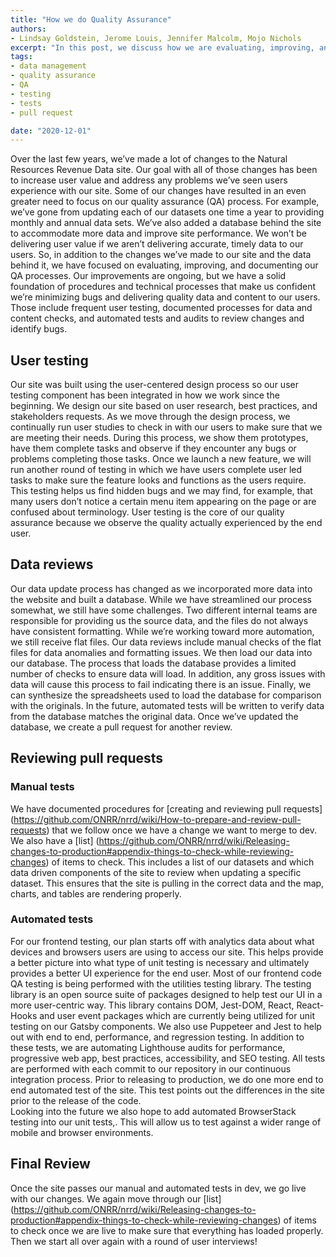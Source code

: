 ```yaml
---
title: "How we do Quality Assurance"
authors:
- Lindsay Goldstein, Jerome Louis, Jennifer Malcolm, Mojo Nichols
excerpt: "In this post, we discuss how we are evaluating, improving, and documenting our Quality Assurance processes."
tags:
- data management
- quality assurance
- QA
- testing
- tests
- pull request

date: "2020-12-01"
---
```


Over the last few years, we’ve made a lot of changes to the Natural Resources Revenue Data site. Our goal with all of those changes has been to increase user value and address any problems we’ve seen users experience with our site. Some of our changes have resulted in an even greater need to focus on our quality assurance (QA) process. For example, we’ve gone from updating each of our datasets one time a year to providing monthly and annual data sets. We’ve also added a database behind the site to accommodate more data and improve site performance. We won’t be delivering user value if we aren’t delivering accurate, timely data to our users. So, in addition to the changes we’ve made to our site and the data behind it, we have focused on evaluating, improving, and documenting our QA processes. Our improvements are ongoing, but we have a solid foundation of procedures and technical processes that make us confident we’re minimizing bugs and delivering quality data and content to our users. Those include frequent user testing, documented processes for data and content checks, and automated tests and audits to review changes and identify bugs.

##  User testing
Our site was built using the user-centered design process so our user testing component has been integrated in how we work since the beginning. We design our site based on user research, best practices, and stakeholders requests. As we move through the design process, we continually run user studies to check in with our users to make sure that we are meeting their needs. During this process, we  show them prototypes, have them complete tasks and observe if they encounter any  bugs or problems completing those tasks. Once we launch a new feature, we will run another round of testing in which we have users complete user led tasks to make sure the feature looks and functions as the users require. This testing helps us find hidden bugs and we may find, for example, that many users don’t notice a certain menu item appearing on the page or are confused about terminology. User testing is the core of our quality assurance because we observe the quality actually experienced by the end user.

## Data reviews
Our data update process has changed as we incorporated more data into the website and built a database. While we have streamlined our process somewhat, we still have some challenges. Two different internal teams are responsible for providing us the source data, and the files do not always have consistent formatting. While we’re working toward more automation, we still receive flat files. Our data reviews include manual checks of the flat files for data anomalies and formatting issues.
We then load our data into our database. The process that loads the database provides a limited number of checks to ensure data will load.  In addition, any gross issues with data will cause this process to fail indicating there is an issue. Finally, we can synthesize the spreadsheets used to load the database for comparison with the originals.  In the future, automated tests will be written to verify data from the database matches the original data.
Once we’ve updated the database, we create a pull request for another review.

## Reviewing pull requests
### Manual tests
We have documented procedures for [creating and reviewing pull requests] (https://github.com/ONRR/nrrd/wiki/How-to-prepare-and-review-pull-requests) that we follow once we have a change we want to merge to dev.
We also have a [list] (https://github.com/ONRR/nrrd/wiki/Releasing-changes-to-production#appendix-things-to-check-while-reviewing-changes) of items to check. This includes a list of our datasets and which data driven components of the site to review when updating a specific dataset. This ensures that the site is pulling in the correct data and the map, charts, and tables are rendering properly.

### Automated tests
For our frontend testing, our plan starts off with analytics data about what devices and browsers users are using to access our site.  This helps provide a better picture into what type of unit testing is necessary and ultimately provides a better UI experience for the end user.
Most of our frontend code QA testing is being performed with the utilities testing library. The testing library is an open source suite of packages designed to help test our UI in a more user-centric way. This library contains DOM, Jest-DOM, React, React-Hooks and user event packages which are currently being utilized for unit testing on our Gatsby components. We also use Puppeteer and Jest to help out with end to end, performance, and regression testing.  In addition to these tests, we are automating Lighthouse audits for performance, progressive web app, best practices, accessibility, and SEO testing. All tests are performed with each commit to our repository in our continuous integration process.
Prior to releasing to production, we do one more end to end automated test of the site. This test points out the differences in the site prior to the release of the code.  
Looking into the future we also hope to add  automated BrowserStack testing into our unit tests,.  This will allow us to test against a wider range of mobile and browser environments.

## Final Review
Once the site passes our manual and automated tests in dev, we go live with our changes. We again move through our [list] (https://github.com/ONRR/nrrd/wiki/Releasing-changes-to-production#appendix-things-to-check-while-reviewing-changes) of items to check once we are live to make sure that everything has loaded properly. Then we start all over again with a round of user interviews!
